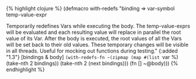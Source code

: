 {% highlight clojure %}
(defmacro with-redefs
  "binding => var-symbol temp-value-expr

  Temporarily redefines Vars while executing the body.  The
  temp-value-exprs will be evaluated and each resulting value will
  replace in parallel the root value of its Var.  After the body is
  executed, the root values of all the Vars will be set back to their
  old values.  These temporary changes will be visible in all threads.
  Useful for mocking out functions during testing."
  {:added "1.3"}
  [bindings & body]
  `(with-redefs-fn ~(zipmap (map #(list `var %) (take-nth 2 bindings))
                            (take-nth 2 (next bindings)))
                    (fn [] ~@body)))
{% endhighlight %}
